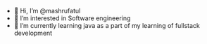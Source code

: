 - 👋 Hi, I’m @mashrufatul
- 👀 I’m interested in Software engineering
- 🌱 I’m currently learning java as a part of my learning of fullstack development

<!---
mashrufatul/mashrufatul is a ✨ special ✨ repository because its `README.md` (this file) appears on your GitHub profile.
You can click the Preview link to take a look at your changes.
--->

